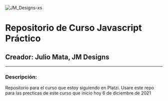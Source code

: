 ![JM_Designs-xs](https://user-images.githubusercontent.com/23408214/144915699-a94b6140-e80a-4eb0-a669-34d7cc272199.png)

# Repositorio de Curso Javascript Práctico

## Creador: Julio Mata, JM Designs
  
  


----------
### Descripción:

Repositorio para el curso que estoy siguiendo en Platzi.
Usare este repo para las precticas de este curso que inicio hoy 6 de diciembre de 2021


  

